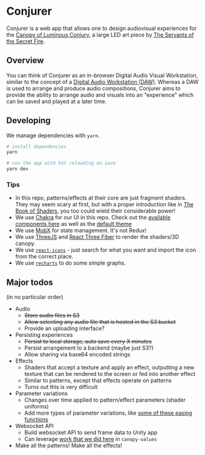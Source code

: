 # Conjurer

Conjurer is a web app that allows one to design audiovisual experiences for the [Canopy of Luminous Conjury](https://se.cretfi.re/canopy/), a large LED art piece by [The Servants of the Secret Fire](https://se.cretfi.re/).

## Overview

You can think of Conjurer as an in-browser Digital Audio Visual Workstation, similar to the concept of a [Digital Audio Workstation (DAW)](https://en.wikipedia.org/wiki/Digital_audio_workstation). Whereas a DAW is used to arrange and produce audio compositions, Conjurer aims to provide the ability to arrange audio and visuals into an "experience" which can be saved and played at a later time.

## Developing

We manage dependencies with `yarn`.

```bash
# install dependencies
yarn

# run the app with hot reloading on save
yarn dev
```

### Tips

- In this repo, patterns/effects at their core are just fragment shaders. They may seem scary at first, but with a proper introduction like in [The Book of Shaders](https://thebookofshaders.com/), you too could wield their considerable power!
- We use [Chakra](https://chakra-ui.com/) for our UI in this repo. Check out the [available components here](https://chakra-ui.com/docs/components) as well as the [default theme](https://chakra-ui.com/docs/styled-system/theme#gray)
- We use [MobX](https://github.com/mobxjs/mobx) for state management. It's not Redux!
- We use [ThreeJS](https://threejs.org/) and [React Three Fiber](https://docs.pmnd.rs/react-three-fiber/getting-started/introduction) to render the shaders/3D canopy.
- We use [`react-icons`](https://react-icons.github.io/react-icons/search) - just search for what you want and import the icon from the correct place.
- We use [`recharts`](https://recharts.org/en-US/api) to do some simple graphs.

## Major todos

(in no particular order)

- Audio
  - ~~Store audio files in S3~~
  - ~~Allow selecting any audio file that is hosted in the S3 bucket~~
  - Provide an uploading interface?
- Persisting experiences
  - ~~Persist to local storage, auto save every X minutes~~
  - Persist arrangement to a backend (maybe just S3?)
  - Allow sharing via base64 encoded strings
- Effects
  - Shaders that accept a texture and apply an effect, outputting a new texture that can be rendered to the screen or fed into another effect
  - Similar to patterns, except that effects operate on patterns
  - Turns out this is very difficult
- Parameter variations
  - Changes over time applied to pattern/effect parameters (shader uniforms)
  - Add more types of parameter variations, like [some of these easing functions](https://easings.net/)
- Websocket API
  - Build websocket API to send frame data to Unity app
  - Can leverage [work that we did here](https://github.com/SotSF/canopy-values/blob/master/src/modules/events.ts) in `canopy-values`
- Make all the patterns! Make all the effects!
